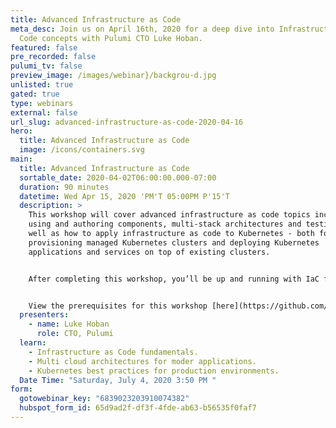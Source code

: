 ```yaml
---
title: Advanced Infrastructure as Code
meta_desc: Join us on April 16th, 2020 for a deep dive into Infrastructure as
  Code concepts with Pulumi CTO Luke Hoban.
featured: false
pre_recorded: false
pulumi_tv: false
preview_image: /images/webinar}/backgrou-d.jpg
unlisted: true
gated: true
type: webinars
external: false
url_slug: advanced-infrastructure-as-code-2020-04-16
hero:
  title: Advanced Infrastructure as Code
  image: /icons/containers.svg
main:
  title: Advanced Infrastructure as Code
  sortable_date: 2020-04-02T06:00:00.000-07:00
  duration: 90 minutes
  datetime: Wed Apr 15, 2020 'PM'T 05:00PM P'15'T
  description: >
    This workshop will cover advanced infrastructure as code topics including
    using and authoring components, multi-stack architectures and testing - as
    well as how to apply infrastructure as code to Kubernetes - both for
    provisioning managed Kubernetes clusters and deploying Kubernetes
    applications and services on top of existing clusters.


    After completing this workshop, you’ll be up and running with IaC fundamentals, modern application architectures across many clouds, and Kubernetes best-practices that are ready for production environments. You’ll also be ready to empower your development teams to be more productive - continuously deploying both their applications and infrastructure.


    View the prerequisites for this workshop [here](https://github.com/pulumi/infrastructure-as-code-workshop/blob/master/00-installing-prerequisites.md).
  presenters:
    - name: Luke Hoban
      role: CTO, Pulumi
  learn:
    - Infrastructure as Code fundamentals.
    - Multi cloud architectures for moder applications.
    - Kubernetes best practices for production environments.
  Date Time: "Saturday, July 4, 2020 3:50 PM "
form:
  gotowebinar_key: "6839023203910074382"
  hubspot_form_id: 65d9ad2f-df3f-4fde-ab63-b56535f0faf7
---
```

